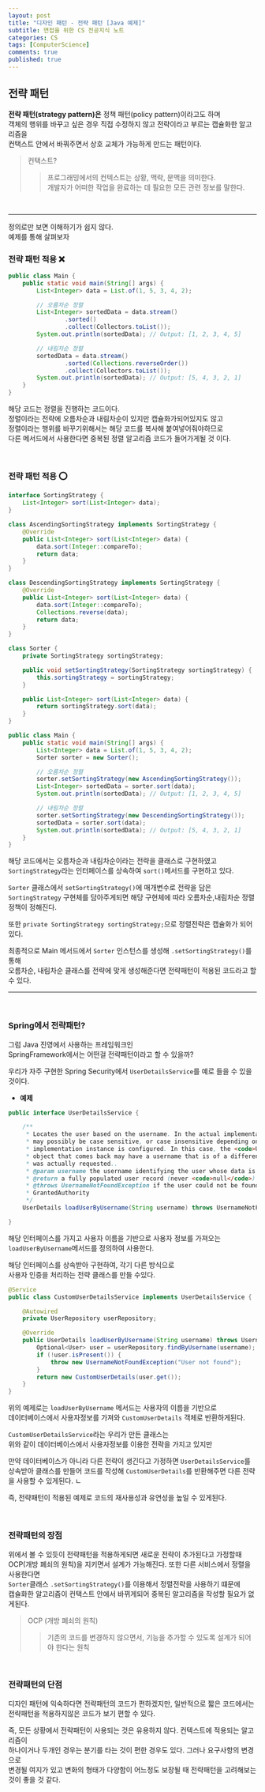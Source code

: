 ```yaml
---
layout: post
title: "디자인 패턴 - 전략 패턴 [Java 예제]"
subtitle: 면접을 위한 CS 전공지식 노트
categories: CS
tags: [ComputerScience]
comments: true
published: true 
---
```


## 전략 패턴  

**전략 패턴(strategy pattern)은** 정책 패턴(policy pattern)이라고도 하며   
객체의 행위를 바꾸고 싶은 경우 직접 수정하지 않고 전략이라고 부르는 캡슐화한 알고리즘을   
컨택스트 안에서 바꿔주면서 상호 교체가 가능하게 만드는 패턴이다.   

> 컨택스트?  
> > 프로그래밍에서의 컨텍스트는 상황, 맥락, 문맥을 의미한다.    
개발자가 어떠한 작업을 완료하는 데 필요한 모든 관련 정보를 말한다.

<br/>   

---

정의로만 보면 이해하기가 쉽지 않다.    
예제를 통해 살펴보자   

### 전략 패턴 적용 ❌

```java
public class Main {
    public static void main(String[] args) {
        List<Integer> data = List.of(1, 5, 3, 4, 2);

        // 오름차순 정렬
        List<Integer> sortedData = data.stream()
                .sorted()
                .collect(Collectors.toList());
        System.out.println(sortedData); // Output: [1, 2, 3, 4, 5]

        // 내림차순 정렬
        sortedData = data.stream()
                .sorted(Collections.reverseOrder())
                .collect(Collectors.toList());
        System.out.println(sortedData); // Output: [5, 4, 3, 2, 1]
    }
}
```

해당 코드는 정렬을 진행하는 코드이다.    
정렬이라는 전략에 오름차순과 내림차순이 있지만 캡슐화가되어있지도 않고  
정렬이라는 행위를 바꾸기위해서는 해당 코드를 복사해 붙여넣어줘야하므로   
다른 메서드에서 사용한다면 중복된 정렬 알고리즘 코드가 들어가게될 것 이다.   

<br/>   

### 전략 패턴 적용 ⭕️  

```java
interface SortingStrategy {
    List<Integer> sort(List<Integer> data);
}

class AscendingSortingStrategy implements SortingStrategy {
    @Override
    public List<Integer> sort(List<Integer> data) {
        data.sort(Integer::compareTo);
        return data;
    }
}

class DescendingSortingStrategy implements SortingStrategy {
    @Override
    public List<Integer> sort(List<Integer> data) {
        data.sort(Integer::compareTo);
        Collections.reverse(data);
        return data;
    }
}

class Sorter {
    private SortingStrategy sortingStrategy;

    public void setSortingStrategy(SortingStrategy sortingStrategy) {
        this.sortingStrategy = sortingStrategy;
    }

    public List<Integer> sort(List<Integer> data) {
        return sortingStrategy.sort(data);
    }
}

public class Main {
    public static void main(String[] args) {
        List<Integer> data = List.of(1, 5, 3, 4, 2);
        Sorter sorter = new Sorter();

        // 오름차순 정렬
        sorter.setSortingStrategy(new AscendingSortingStrategy());
        List<Integer> sortedData = sorter.sort(data);
        System.out.println(sortedData); // Output: [1, 2, 3, 4, 5]

        // 내림차순 정렬
        sorter.setSortingStrategy(new DescendingSortingStrategy());
        sortedData = sorter.sort(data);
        System.out.println(sortedData); // Output: [5, 4, 3, 2, 1]
    }
}
```

해당 코드에서는 오름차순과 내림차순이라는 전략을 클래스로 구현하였고   
`SortingStrategy`라는 인터페이스를 상속하여 `sort()`메서드를 구현하고 있다.  

`Sorter` 클래스에서 `setSortingStrategy()`에 매개변수로 전략을 담은   
`SortingStrategy` 구현체를 담아주게되면 해당 구현체에 따라 오름차순,내림차순 정렬 정책이 정해진다.   

또한 `private SortingStrategy sortingStrategy;`으로 정렬전략은 캡슐화가 되어있다.  

최종적으로 Main 메서드에서 `Sorter` 인스턴스를 생성해 `.setSortingStrategy()`를 통해   
오름차순, 내림차순 클래스를 전략에 맞게 생성해준다면 전략패턴이 적용된 코드라고 할 수 있다.   

---   

<br/>   

### Spring에서 전략패턴?


그럼 Java 진영에서 사용하는 프레임워크인   
SpringFramework에서는 어떤걸 전략패턴이라고 할 수 있을까?   

우리가 자주 구현한 Spring Security에서 `UserDetailsService`를 예로 들을 수 있을 것이다.  


- **예제**

```java
public interface UserDetailsService {

    /**
     * Locates the user based on the username. In the actual implementation, the search
     * may possibly be case sensitive, or case insensitive depending on how the
     * implementation instance is configured. In this case, the <code>UserDetails</code>
     * object that comes back may have a username that is of a different case than what
     * was actually requested..
     * @param username the username identifying the user whose data is required.
     * @return a fully populated user record (never <code>null</code>)
     * @throws UsernameNotFoundException if the user could not be found or the user has no
     * GrantedAuthority
     */
    UserDetails loadUserByUsername(String username) throws UsernameNotFoundException;

}

```

해당 인터페이스를 가지고 사용자 이름을 기반으로 사용자 정보를 가져오는   
`loadUserByUsername`메서드를 정의하여 사용한다.   


해당 인터페이스를 상속받아 구현하여, 각기 다른 방식으로   
사용자 인증을 처리하는 전략 클래스를 만들 수있다.

```java
@Service
public class CustomUserDetailsService implements UserDetailsService {

    @Autowired
    private UserRepository userRepository;

    @Override
    public UserDetails loadUserByUsername(String username) throws UsernameNotFoundException {
        Optional<User> user = userRepository.findByUsername(username);
        if (!user.isPresent()) {
            throw new UsernameNotFoundException("User not found");
        }
        return new CustomUserDetails(user.get());
    }
}
```

위의 예제로는 `loadUserByUsername` 메서드는 사용자의 이름을 기반으로   
데이터베이스에서 사용자정보를 가져와 `CustomUserDetails` 객체로 반환하게된다.   

`CustomUserDetailsService`라는 우리가 만든 클래스는   
위와 같이 데이터베이스에서 사용자정보를 이용한 전략을 가지고 있지만   

만약 데이터베이스가 아니라 다른 전략이 생긴다고 가정하면
`UserDetailsService`를 상속받아 클래스를 만들어 코드를 작성해
`CustomUserDetails`를 반환해주면 다른 전략을 사용할 수 있게된다.  ㄴ

즉, 전략패턴이 적용된 예제로 코드의 재사용성과 유연성을 높일 수 있게된다.   


<br/>   

### 전략패턴의 장점   

위에서 볼 수 있듯이 전략패턴을 적용하게되면 새로운 전략이 추가된다고 가정할때   
OCP(개방 폐쇠의 원칙)을 지키면서 설계가 가능해진다. 또한 다른 서비스에서 정렬을 사용한다면   
`Sorter`클래스 `.setSortingStrategy()`를 이용해서 정렬전략을 사용하기 떄문에   
캡슐화한 알고리즘이 컨택스트 안에서 바뀌게되어 중복된 알고리즘을 작성할 필요가 없게된다.  

> OCP (개방 폐쇠의 원칙)
> > 기존의 코드를 변경하지 않으면서, 기능을 추가할 수 있도록 설계가 되어야 한다는 원칙

<br/>   

### 전략패턴의 단점   

디자인 패턴에 익숙하다면 전략패턴의 코드가 편하겠지만, 일반적으로 짧은 코드에서는   
전략패턴을 적용하지않은 코드가 보기 편할 수 있다.   

즉, 모든 상황에서 전략패턴이 사용되는 것은 유용하지 않다. 컨텍스트에 적용되는 알고리즘이  
하나이거나 두개인 경우는 분기를 타는 것이 편한 경우도 있다. 그러나 요구사항의 변경으로   
변경될 여지가 있고 변화의 형태가 다양함이 어느정도 보장될 때 전략패턴을 고려해보는 것이 좋을 것 같다.   





<br/>  
<br/>

